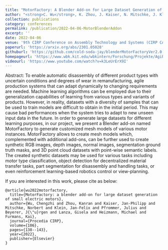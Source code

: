 ```yaml
---
title: "MotorFactory: A Blender Add-on for Large Dataset Generation of Small Electric Motors"
author: "<strong>C. Wu</strong>, K. Zhou, J. Kaiser, N. Mitschke, J. Klein, J. Pfrommer, J. Beyerer, G. Lanza, M. Heizmann, K. Furmans"
collection: publications
category: conferences
permalink: /publication/2022-04-06-MotorBlenderAddon
excerpt: ''
date: 2022-04-06
venue: '9th CIRP Conference on Assembly Technology and Systems (CIRP CATS)'
paperurl: 'https://arxiv.org/abs/2301.05028'
githuburl: 'https://github.com/cold-soda-jay/blenderMotorFactoryVer2.0'
homepageurl: 'https://www.wbk.kit.edu/wbkintern/Forschung/Projekte/AgiProbot/?site=home'
videourl: 'https://www.youtube.com/watch?v=k3LeUrErX9I'
---
```


Abstract: To enable automatic disassembly of different product types with uncertain conditions and degrees of wear in remanufacturing, agile production systems that can adapt dynamically to changing requirements are needed. Machine learning algorithms can be employed due to their generalization capabilities of learning from various types and variants of products. However, in reality, datasets with a diversity of samples that can be used to train models are difficult to obtain in the initial period. This may cause bad performances when the system tries to adapt to new unseen input data in the future. In order to generate large datasets for different learning purposes, in our project, we present a Blender add-on named MotorFactory to generate customized mesh models of various motor instances. MotorFactory allows to create mesh models which, complemented with additional add-ons, can be further used to create synthetic RGB images, depth images, normal images, segmentation ground truth masks, and 3D point cloud datasets with point-wise semantic labels. The created synthetic datasets may be used for various tasks including motor type classification, object detection for decentralized material transfer tasks, part segmentation for disassembly and handling tasks, or even reinforcement learning-based robotics control or view-planning.


If you are interested in this work, please cite as below:

```text
@article{wu2022motorfactory,
  title={MotorFactory: a blender add-on for large dataset generation of small electric motors},
  author={Wu, Chengzhi and Zhou, Kanran and Kaiser, Jan-Philipp and Mitschke, Norbert and Klein, Jan-Felix and Pfrommer, Julius and Beyerer, J{\"u}rgen and Lanza, Gisela and Heizmann, Michael and Furmans, Kai},
  journal={Procedia CIRP},
  volume={106},
  pages={138--143},
  year={2022},
  publisher={Elsevier}
}
```
